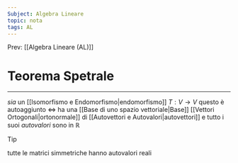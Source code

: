 ```yaml
---
Subject: Algebra Lineare
topic: nota
tags: AL
---
```


Prev: [[Algebra Lineare (AL)]]

# Teorema Spetrale
---
_sia_ un [[Isomorfismo e Endomorfismo|endomorfismo]] $T:V \rightarrow V$ 
questo è autoaggiunto $\iff$ ha una [[Base di uno spazio vettoriale|Base]] [[Vettori Ortogonali|ortonormale]] di [[Autovettori e Autovalori|autovettori]] e tutto i suoi _autovalori_ sono in $\mathbb{R}$


>[!tip]
>tutte le matrici simmetriche hanno autovalori reali